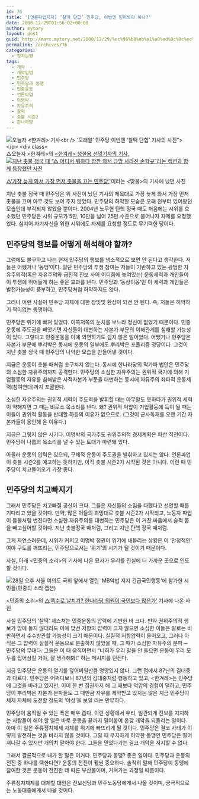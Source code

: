 ```yaml
---
id: 76
title: '[언론파업지지] ‘찰떡 단합’ 민주당, 이번엔 믿어봐야 하나?'
date: 2008-12-29T01:56:02+00:00
author: mytory
layout: post
guid: http://marx.mytory.net/2008/12/29/%ec%96%b8%eb%a1%a0%ed%8c%8c%ec%97%85%ec%a7%80%ec%a7%80-%ec%b0%b0%eb%96%a1-%eb%8b%a8%ed%95%a9-%eb%af%bc%ec%a3%bc%eb%8b%b9-%ec%9d%b4%eb%b2%88%ec%97%94-%eb%af%bf%ec%96%b4%eb%b4%90/
permalink: /archives/76
categories:
  - 정치논평
tags:
  - 개악
  - 개악입법
  - 민주당
  - 민주당과 동맹
  - 민중운동
  - 언론파업
  - 이명박
  - 자유주의
  - 찰떡
  - 촛불 시즌2
  - 한나라당
---
```

<div class="imageblock cetner">
  <img src="http://cfs15.tistory.com/image/6/tistory/2008/12/29/10/06/49582289236d7" title="오늘자 &lt;한겨레&gt; 기사<br /> ‘모래알’ 민주당 이번엔 ‘찰떡 단합’ 기사의 사진&#8221;></p> 
  
  <div class="cap1">
    △오늘자 &lt;한겨레&gt;의 <a href="http://hani.co.kr/arti/politics/assembly/330127.html" target="_blank" title="&lt;한겨레&gt; 기사 읽기&#8221;>‘‘모래알’ 민주당 이번엔 ‘찰떡 단합’’</a> 기사에 나온 사진
  </div>
</div>

민주당이 달라졌다고 한다. 그동안 중심도 없고 모래알처럼 뿔뿔이 흩어져 있던 민주당이 이제 MB의 개악입법에 맞선 전사가 됐다고 한다. 

각오도 사뭇 진지하다. &lt;한겨레&gt;는 민주당의 각오를 보도하면서 응원이 쏟아지고 있다고 썼다.

> 한 누리꾼은 “그동안 민주당이 해 온 일은 잊겠다. 그러니 부디 막아 달라”고 했고, 다른 누리꾼은 “악법이 통과되면 전원 의원직을 사퇴하라”고 주문했다. 그동안의 오락가락 행보에 대한 의구심이 조금 남아 있는 것이다.
> 
> <p align="right">
>   &lt;한겨레&gt; 성한용 선임기자의 기사, <a href="http://www.hani.co.kr/arti/politics/assembly/329907.html" target="_blank" title="&lt;한겨레&gt; 기사 읽기&#8221;>민주·민노당에 ‘쏟아지는 응원’</a>
> </p>

민주당에 대한 &lt;한겨레&gt;의 환호야 이해할만하다. &lt;한겨레&gt;가 그토록 오랫동안 응원해오고 우호적 비판을 아끼지 않았던 당이니까. 그나마 성한용 선임기자가 제목에 민주노동당도 함께 달아준 것이 기특할 뿐이다.

그러나 우리, 일관되게 진보를 지지해 온 사람들의 입장에서 볼 때도 민주당에 쏟아지는 응원이 달가울까. 많은 이들이 지금 민주당의 행보에 혼란을 느끼지 않을까? 위의 인용문에서도 한 누리꾼이 “악법이 통과되면 전원 의원직을 사퇴하라” 하고 말한 것이 의미심장하다. &lt;한겨레&gt;도 사람들의 이런 따가운 눈총을 모르지 않는다.

<div class="imageblock center">
  <img src="http://cfs15.tistory.com/image/13/tistory/2008/12/29/10/06/495822879d384" title="지난 촛불 정국 때 “△ 어디서 뭐하다 잠깐 와서 금방 사라진 손학규”라는 캡션과 함께 등장했던 사진" /></p> 
  
  <div class="cap1">
    △<a href="http://wspaper.org/0_view.php?urn=urn:newsml:counterfire.or.kr:20080619T031602%2B0900:c92-minjudang:1U" target="_blank" title="기사 보러 가기">‘가장 늦게 와서 가장 먼저 촛불을 끄는 민주당’</a> 이라는 &lt;맞불&gt;의 기사에 났던 사진
  </div>
</div>

지난 촛불 정국 때 민주당은 위 사진이 났던 기사의 제목대로 가장 늦게 와서 가장 먼저 촛불을 끄며 아무 것도 보여 주지 않았다. 민주당의 허약한 모습은 오래 전부터 있어왔던 모습인데 부각되지 않았을 뿐이다. 2004년 노무현 탄핵 정국 때도 처음에는 시위를 호소했던 민주당은 시위 규모가 5만, 10만을 넘어 25만 수준으로 불어나자 자제를 요청했었다. 심지어 자기자신을 위한 시위에도 자제를 요청할 정도로 무기력한 당이다.

## 민주당의 행보를 어떻게 해석해야 할까?

그럼에도 불구하고 나는 현재 민주당의 행보를 냉소적으로 보면 안 된다고 생각한다. 저들은 어쨌거나 ‘동맹’이다. 일단 민주당의 투쟁 참여는 저들이 기반하고 있는 광범한 자유주의적(혹은 자유주의와 급진적 진보 사이 어디쯤에 놓여있는) 운동세력과 개인들이 이 투쟁에 뛰어들게 하는 좋은 효과를 낸다. 민주당과 ‘동상이몽’인 이 세력과 개인들은 발전가능성이 풍부하고, 민주당처럼 허약하지도 않다.

그러나 이런 사실이 민주당 자체에 대한 장밋빛 환상이 되선 안 된다. 즉, 저들은 허약하기 짝이없는 동맹이다.

민주당은 위기에 빠져 있었다. 이쪽저쪽의 눈치를 보느라 정신이 없었기 때문이다. 민중운동에 주도권을 빼앗기면 자신들이 대변하는 자본가 부문의 이해관계를 침해할 가능성이 있다. 그렇다고 민중운동을 아예 외면하기도 쉽지 않은 일이었다. 어쨌거나 민주당은 자본가 부문에 뿌리박은 동시에 운동의 일부에도 뿌리박은 포퓰리즘 정당이다. 그것이 지난 촛불 정국 때 민주당의 나약한 모습을 만들어낸 것이다.

지금은 운동이 촛불 때처럼 솟구치지 않는다. 동시에 한나라당의 막가파 법안은 민주당의 소심한 자유주의까지 공격한다. 민주당의 소심한 자유주의는 권위적 국가에 의해 기업활동의 자유를 침해받은 사적자본가 부문을 대변하는 동시에 자유주의 좌파적 운동세력(참여연대)까지 포괄한다.

소심한 자유주의는 권위적 세력이 주도력을 발휘할 때는 아무말도 못하다가 권위적 세력이 약해지면 그 때는 비로소 목소리를 낸다. 왜? 권위적 억압이 기업활동에 득이 될 때는 이들이 권위적 활동을 반대할 하등의 이유가 없으므로. (그것이 군사독재를 오랜 기간 자본가들이 용인해 온 이유다.)

지금은 그렇지 않은 시기다. 이명박의 국가주도 권위주의적 경제계획은 파산 직전이다. 민주당이 나름의 목소리를 낼 수 있는 토대가 마련돼 있다.

아울러 운동의 압력은 있으되, 구체적 운동이 주도권을 발휘하고 있지는 않다. 언론파업이 촛불 시즌2를 예고하는 듯하지만, 아직 촛불 시즌2가 시작된 것은 아니다. 이런 때 민주당이 치고들어오기 가장 좋다.

## 민주당의 치고빠지기

그래서 민주당은 치고빠질 공산이 크다. 그들은 자신들의 소임을 다했다고 선언할 때를 기다리고 있을 것이다. 만약, 많은 이들의 희망대로 촛불 시즌2가 시작되고, 노동자 파업이 들불처럼 번진다면 소심한 자유주의를 대변하는 민주당은 이 거친 싸움에서 슬쩍 몸을 빼고싶어할 것이다. 지난 촛불정국 때처럼, 그리고 지난 탄핵 정국 때처럼.

그게 자연스러운데, 시위가 커지고 이명박 정권이 위기에 내몰리는 상황은 이 ‘안정적인’ 여야 구도를 깨뜨리는, 민주당으로서는 ‘위기’의 시기가 될 것이기 때문이다.

사실, 아래 &lt;민중의 소리&gt;의 기사에 나온 묘사가 우리를 진실에 더 가까운 곳으로 인도할 것이다.

<div class="imageblock center">
  <img src="http://cfs15.tistory.com/image/27/tistory/2008/12/29/10/06/4958228ae6da6" title="28일 오후 서울 여의도 국회 앞에서 열린 'MB악법 저지 긴급국민행동'에 참가한 시민들(민중의 소리 캡션)" /></p> 
  
  <div class="cap1">
    &lt;민중의 소리&gt;의 <a href="http://www.vop.co.kr/A00000235951.html" target="_blank" title="기사 보러 가기">△‘쪽수로 날치기? 한나라당 의원이 국민보다 많은가’</a> 기사에 나온 사진
  </div>
</div>

사실 민주당의 ‘찰떡’ 제스쳐는 민중운동의 압력에 기반한 바 크다. 만약 권위주의적 행보가 맘에 들지 않더라도 이에 맞선 저항의 압력이 크지 않으면 소심한 이들은 말로는 비판하면서 수수방관할 가능성이 크기 때문이다. 실질적 저항압력이 들어오고, 그러나 아직은 그 압력이 실질적 운동으로 분출하지 않았을 때, 그 때가 소심한 자유주의 분파 ─ 민주당의 무대다. 그들은 이 때 움직이면서 “너희가 우리 말을 안 들으면 운동이 우리 모두를 집어삼킬 거야, 잘 생각해봐!” 하는 메시지를 던진다.

지금 민주당은 운동의 열기를 덮어버릴만큼 명망있지 않다. 그런 점에서 87년의 김대중과 다르다. 민주당은 어쩌다보니 87년의 김대중처럼 행동하고 있고, &lt;한겨레&gt;는 민주당에 그것을 바라고 있지만, 이미 한 번 집권까지 해 그 때보다 억압의 경험이 덜하고, 민주당이 뿌리박은 자본가 분파들도 그 때만큼 자유를 제약받고 있지는 않은 지금 민주당이 체제 자체에 도전할 정도의 ‘야성’을 보일 리는 만무하다.

민주당이 움직일 수 있는 폭은 매우 좁다. 이런 상황에서 우리, 일관되게 진보를 지지하는 사람들이 해야 할 일은 바로 운동을 끝까지 밀어붙여 온갖 개악을 되돌리는 일이다. 아마 이 일은 주류정치체제 자체를 위기에 빠뜨리게 될 것이다. 민주당은 결코 사태가 이렇게 발전하는 것을 바라지 않을 것이다. 그럴 때 무지하게 허약한 동맹인 민주당은 떨어져나갈 수 있지만 개의치 말아야 한다. 그들을 믿었다가는 결코 개악을 저지할 수 없다.

그래서 결론적으로 내가 할 말은 이거다. 민주당과 동맹? 좋은 일이다. 민주당과 운동의 전진 중 하나를 택한다면? 운동의 전진이 훨씬 중요하다. 솔직히 말해 민주당이 동맹에 참여한 것은 운동이 전진한 데 따른 부산물이며, 거쳐가는 과정일 따름이다. 

주류정치체제를 대체할 대안은 진보신당과 민주노동당에게서 나올 것이며, 궁극적으로는 노동대중에게서 나올 것이다.